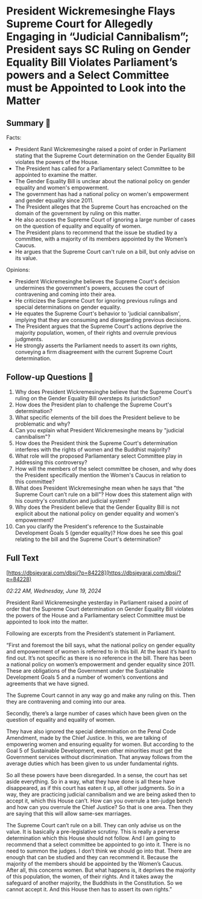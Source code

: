 # President Wickremesinghe Flays Supreme Court for Allegedly Engaging in “Judicial  Cannibalism”;  President says  SC Ruling on Gender Equality Bill  Violates Parliament’s powers and a Select Committee must be  Appointed to Look into the Matter

## Summary 🤖

Facts:

- President Ranil Wickremesinghe raised a point of order in Parliament stating that the Supreme Court determination on the Gender Equality Bill violates the powers of the House.
- The President has called for a Parliamentary select Committee to be appointed to examine the matter.
- The Gender Equality Bill is unclear about the national policy on gender equality and women's empowerment.
- The government has had a national policy on women's empowerment and gender equality since 2011.
- The President alleges that the Supreme Court has encroached on the domain of the government by ruling on this matter.
- He also accuses the Supreme Court of ignoring a large number of cases on the question of equality and equality of women.
- The President plans to recommend that the issue be studied by a committee, with a majority of its members appointed by the Women’s Caucus.
- He argues that the Supreme Court can't rule on a bill, but only advise on its value.

Opinions:

- President Wickremesinghe believes the Supreme Court's decision undermines the government's powers, accuses the court of contravening and coming into their area.
- He criticizes the Supreme Court for ignoring previous rulings and special determinations on gender equality.
- He equates the Supreme Court's behavior to 'judicial cannibalism', implying that they are consuming and disregarding previous decisions.
- The President argues that the Supreme Court's actions deprive the majority population, women, of their rights and overrule previous judgments.
- He strongly asserts the Parliament needs to assert its own rights, conveying a firm disagreement with the current Supreme Court determination.

## Follow-up Questions 🤖

1. Why does President Wickremesinghe believe that the Supreme Court's ruling on the Gender Equality Bill oversteps its jurisdiction? 
2. How does the President plan to challenge the Supreme Court's determination? 
3. What specific elements of the bill does the President believe to be problematic and why? 
4. Can you explain what President Wickremesinghe means by "judicial cannibalism"?   
5. How does the President think the Supreme Court's determination interferes with the rights of women and the Buddhist majority? 
6. What role will the proposed Parliamentary select Committee play in addressing this controversy? 
7. How will the members of the select committee be chosen, and why does the President specifically mention the Women's Caucus in relation to this committee? 
8. What does President Wickremesinghe mean when he says that "the Supreme Court can’t rule on a bill"? How does this statement align with his country's constitution and judicial system?
9. Why does the President believe that the Gender Equality Bill is not explicit about the national policy on gender equality and women's empowerment? 
10. Can you clarify the President's reference to the Sustainable Development Goals 5 (gender equality)? How does he see this goal relating to the bill and the Supreme Court's determination?

## Full Text

[https://dbsjeyaraj.com/dbsj/?p=84228](https://dbsjeyaraj.com/dbsj/?p=84228)

*02:22 AM, Wednesday, June 19, 2024*

President Ranil Wickremesinghe yesterday in Parliament raised a point of order that the Supreme Court determination on Gender Equality Bill violates the powers of the House and a Parliamentary select Committee must be appointed to look into the matter.

Following are excerpts from the President’s statement in Parliament.

“First and foremost the bill says, what the national policy on gender equality and empowerment of women is referred to in this bill. At the least it’s hard to find out. It’s not specific as there is no reference in the bill. There has been a national policy on women’s empowerment and gender equality since 2011. These are obligations of the Government under the Sustainable Development Goals 5 and a number of women’s conventions and agreements that we have signed.

The Supreme Court cannot in any way go and make any ruling on this. Then they are contravening and coming into our area.

Secondly, there’s a large number of cases which have been given on the question of equality and equality of women.

They have also ignored the special determination on the Penal Code Amendment, made by the Chief Justice. In this, we are talking of empowering women and ensuring equality for women. But according to the Goal 5 of Sustainable Development, even other minorities must get the Government services without discrimination. That anyway follows from the average duties which has been given to us under fundamental rights.

So all these powers have been disregarded. In a sense, the court has set aside everything. So in a way, what they have done is all these have disappeared, as if this court has eaten it up, all other judgments. So in a way, they are practicing judicial cannibalism and we are being asked then to accept it, which this House can’t. How can you overrule a ten-judge bench and how can you overrule the Chief Justice? So that is one area. Then they are saying that this will allow same-sex marriages.

The Supreme Court can’t rule on a bill. They can only advise us on the value. It is basically a pre-legislative scrutiny. This is really a perverse determination which this House should not follow. And I am going to recommend that a select committee be appointed to go into it. There is no need to summon the judges. I don’t think we should go into that. There are enough that can be studied and they can recommend it. Because the majority of the members should be appointed by the Women’s Caucus. After all, this concerns women. But what happens is, it deprives the majority of this population, the women, of their rights. And it takes away the safeguard of another majority, the Buddhists in the Constitution. So we cannot accept it. And this House then has to assert its own rights.”


